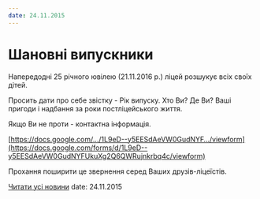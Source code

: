 ```yaml
---
date: 24.11.2015
---
```

# Шановні випускники

Напередодні 25 річного ювілею (21.11.2016 р.) ліцей розшукує всіх своїх дітей.

Просить дати про себе звістку - 
Рік випуску. Хто Ви? Де Ви? Ваші пригоди і надбання за роки постліцейського життя.

Якщо Ви не проти - контактна інформація.

[https://docs.google.com/…/1L9eD--y5EESdAeVW0GudNYF…/viewform](https://docs.google.com/forms/d/1L9eD--y5EESdAeVW0GudNYFUkuXg2Q6QWRujnkrbq4c/viewform)

Прохання поширити це звернення серед Ваших друзів-ліцеїстів.

[Читати усі новини](/news)
date: 24.11.2015
